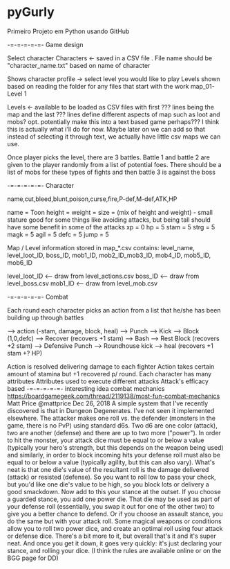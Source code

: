 # pyGurly
Primeiro Projeto em Python usando GitHub

-=-=-=-=-=-
Game design

Select character
Characters <- saved in a CSV file . File name should be "character_name.txt" based on name of character

Shows character profile -> select  level you would like to play
Levels shown based on reading the folder for any files that start with the work map_01-Level 1

Levels  <- available to be loaded as CSV files with first ??? lines being the map and the last ??? lines define different aspects of map such as loot and mobs?
        opt. potentially make this into a text based game perhaps??? I think this is actually what i'll do for now. Maybe later on we can add so that instead of selecting it through text, we actually have little csv maps we can use.
        
Once player picks the level, there are 3 battles. Battle 1 and battle 2 are given to the player randomly from a list of potential foes. There should be a list of mobs for these types of fights and then battle 3 is against the boss

-=-=-=-=-=-
Character

name,cut,bleed,blunt,poison,curse,fire,P-def,M-def,ATK,HP

name = Toon
height = 
weight = 
size = (mix of height and weight) - small stature good for some things like avoiding attacks, but being tall should have some benefit in some of the attacks
xp = 0
hp = 5
stam = 5
strg = 5
magk = 5
agil = 5
defc = 5
jump = 5

Map / Level information
stored in map_*.csv
contains: level_name, level_loot_ID, boss_ID, mob1_ID, mob2_ID_mob3_ID, mob4_ID, mob5_ID, mob6_ID

level_loot_ID <-- draw from level_actions.csv
boss_ID <-- draw from level_boss.csv
mob1_ID <-- draw from level_mob.csv

-=-=-=-=-=-
Combat

Each round each character picks an action from a list that he/she has been building up through battles

--> action (-stam, damage, block, heal)
--> Punch
--> Kick
--> Block (1,0,defc)
--> Recover (recovers +1 stam)
--> Bash
--> Rest Block (recovers +2 stam)
--> Defensive Punch
--> Roundhouse kick
--> heal (recovers +1 stam +? HP)



Action is resolved delivering damage to each fighter
Action takes certain amount of stamina but +1 recovered p/ round.
Each character has many attributes
Attributes used to execute different attacks
Attack's efficacy based
-=-=-=-=-=-
interesting idea combat mechanics
https://boardgamegeek.com/thread/2119138/most-fun-combat-mechanics
Matt Price
@mattprice
Dec 26, 2018
A simple system that I've recently discovered is that in Dungeon Degenerates. I've not seen it implemented elsewhere.
The attacker makes one roll vs. the defender (monsters in the game, there is no PvP) using standard d6s. Two d6 are one color (attack), two are another (defense) and there are up to two more ("power"). In order to hit the monster, your attack dice must be equal to or below a value (typically your hero's strength, but this depends on the weapon being used) and similarly, in order to block incoming hits your defense roll must also be equal to or below a value (typically agility, but this can also vary). What's neat is that one die's value of the resultant roll is the damage delivered (attack) or resisted (defense). So you want to roll low to pass your check, but you'd like one die's value to be high, so you block lots or delivery a good smackdown.
Now add to this your stance at the outset. If you choose a guarded stance, you add one power die. That die may be used as part of your defense roll (essentially, you swap it out for one of the other two) to give you a better chance to defend. Or if you choose an assault stance, you do the same but with your attack roll.
Some magical weapons or conditions allow you to roll two power dice, and create an optimal roll using four attack or defense dice.
There's a bit more to it, but overall that's it and it's super neat. And once you get it down, it goes very quickly: it's just declaring your stance, and rolling your dice.
(I think the rules are available online or on the BGG page for DD)


